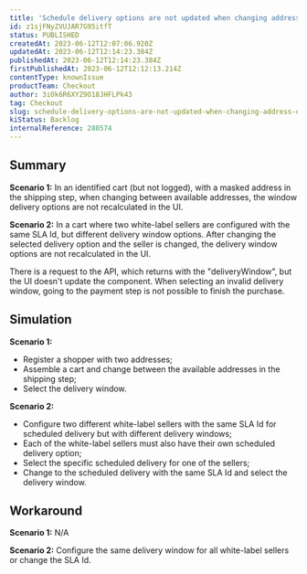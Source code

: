 ```yaml
---
title: 'Schedule delivery options are not updated when changing address or seller'
id: z1sjFNyZVUJAR7G95itfT
status: PUBLISHED
createdAt: 2023-06-12T12:07:06.920Z
updatedAt: 2023-06-12T12:14:23.384Z
publishedAt: 2023-06-12T12:14:23.384Z
firstPublishedAt: 2023-06-12T12:12:13.214Z
contentType: knownIssue
productTeam: Checkout
author: 3iOk6R6XYZ9O18JHFLPk43
tag: Checkout
slug: schedule-delivery-options-are-not-updated-when-changing-address-or-seller
kiStatus: Backlog
internalReference: 288574
---
```


## Summary

__Scenario 1:__ In an identified cart (but not logged), with a masked address in the shipping step, when changing between available addresses, the window delivery options are not recalculated in the UI. 

__Scenario 2:__ In a cart where two white-label sellers are configured with the same SLA Id, but different delivery window options. After changing the selected delivery option and the seller is changed, the delivery window options are not recalculated in the UI.

There is a request to the API, which returns with the "deliveryWindow", but the UI doesn't update the component. When selecting an invalid delivery window, going to the payment step is not possible to finish the purchase.

## Simulation

__Scenario 1:__

- Register a shopper with two addresses;
- Assemble a cart and change between the available addresses in the shipping step;
- Select the delivery window.

__Scenario 2:__

- Configure two different white-label sellers with the same SLA Id for scheduled delivery but with different delivery windows;
- Each of the white-label sellers must also have their own scheduled delivery option;
- Select the specific scheduled delivery for one of the sellers;
- Change to the scheduled delivery with the same SLA Id and select the delivery window.

## Workaround

__Scenario 1:__ N/A

__Scenario 2:__ Configure the same delivery window for all white-label sellers or change the SLA Id.

